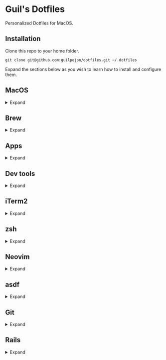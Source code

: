 # Guil's Dotfiles

Personalized Dotfiles for MacOS.

## Installation

Clone this repo to your home folder.

```
git clone git@github.com:guilpejon/dotfiles.git ~/.dotfiles
```

Expand the sections below as you wish to learn how to install and configure them.

## MacOS

<details>
<summary>Expand</summary>

### Install

Install Rosetta 2 and xcode if this is a new M1 machine.

```
/usr/sbin/softwareupdate --install-rosetta --agree-to-license

xcode-select --install
```

### Configure

```
# Enable keystroke repetition while holding a key
defaults write -g ApplePressAndHoldEnabled -bool false
```

</details>

## Brew

<details>
<summary>Expand</summary>

### Installation

```
/bin/bash -c "$(curl -fsSL https://raw.githubusercontent.com/Homebrew/install/HEAD/install.sh)"
echo 'eval "$(/opt/homebrew/bin/brew shellenv)"' >> ~/.zprofile
```

</details>

## Apps

<details>
<summary>Expand</summary>

```
brew install slack
brew install spotify
brew install notion
brew install telegram
brew install whatsapp
brew install 1password
```

</details>

## Dev tools

<details>
<summary>Expand</summary>

```
curl https://sh.rustup.rs -sSf | sh # install cargo
cargo install bat exa tokei ytop tealdeer grex zoxide git-delta

brew install yarn
brew install npm
brew install tree
brew install watch
brew install wget
brew install wireguard-tools
brew install gh
brew install flyctl
brew install redis
brew install postgresql
brew install ansible
brew install gpg
brew install keybase
brew install tmate

brew install cask
brew install --cask ngrok

brew install lazygit

# to enable k8s terminal helper functions
brew install fzf jq
```

</details>

## iTerm2

<details>
<summary>Expand</summary>

### Installation

```
brew install iterm2
```

### Configuration

Use [this article](https://coderwall.com/p/h6yfda/use-and-to-jump-forwards-backwards-words-in-iterm-2-on-os-x) to configure word jumps wih arrow keys.

Set "Reuse previous session's directory" in "Working Directory".

![image](https://user-images.githubusercontent.com/871362/211964181-627f0374-c882-4cf3-901a-eba63ffa5d4a.png)

Add one of the themes from the `iterm/` folder to iTerm2 by following [these steps](https://iterm2colorschemes.com/).

```
“Command” + “Shift” + “.” - show hidden folders in finder
```

</details>

## zsh

<details>
<summary>Expand</summary>

### Installation

Install zsh and a few plugins, including powerlevel10k.

```
brew install zsh
mkdir ~/.zsh
git clone https://github.com/zsh-users/zsh-autosuggestions ~/.zsh/zsh-autosuggestions
echo "source ~/.zsh/zsh-autosuggestions/zsh-autosuggestions.zsh" >> ~/.zshrc

brew install romkatv/powerlevel10k/powerlevel10k
echo "source $(brew --prefix)/opt/powerlevel10k/powerlevel10k.zsh-theme" >> ~/.zshrc
```

### Configuration

Add these lines to your `~/.zshrc`.

```
# ~/.zshrc

source ~/.dotfiles/zsh/functions
source ~/.dotfiles/zsh/aliases
source ~/.dotfiles/zsh/configurations
```

### Shortcuts

```
# vim
vim='nvim'
:q='exit'

# rust terminal tools
ls="exa -la --icons"
cat="bat --style=auto"
top="ytop"

# git
merge='merge --no-edit'
gs='git status'
gco='git checkout'
gcm='git commit -m'
gps='git push'
gpl='git pull'
ga='git add -A'
gap='git add -p'
gd='git diff'
gb='git branch -v'
glog="git log --graph --pretty=format:'%Cred%h%Creset -%C(yellow)%d%Creset %s %Cgreen(%cr)' --abbrev-commit"

# docker
docker-clean=' \
  docker container prune -f ; \
  docker image prune -f ; \
  docker network prune -f ; \
  docker volume prune -f '

# k8s
k=kubectl
kgp='k get pods'
kdp='k delete pod'
kswitch_ns='kubectl config set-context --current --namespace $(fz_namespace)'
kswitch_ctx='kubectl config use-context $(fz_context)'
kshell='kubectl exec $* -it $(fz_podname $*) -- sh'
kbash='kubectl exec $* -it $(fz_podname $*) -- bash'
klogs='kubectl logs $* -f $(fz_podname $*)'
```

</details>

## Neovim

<details>
<summary>Expand</summary>

### Installation

```
brew install neovim
```

Install [rg](https://github.com/BurntSushi/ripgrep), [fd](https://github.com/sharkdp/fd) linters, lsps and ctags.

```
brew install rg fd

brew install ctags
alias ctags="`brew --prefix`/bin/ctags"
alias ctags >> ~/.bashrc

gem install gem-ctags
gem ctags # in a rails project folder

ctags -R * # run ctags manually in a project
```

### Configuration

Create a symbolic link with the config folder.

```
ln -s ~/.dotfiles/nvim ~/.config/nvim
```

### Shortcuts

```
<space> - leader
<leader>s - find and replace all under cursor

# tabs
te - tab edit
<tab> - go to next tab
<S-tab> - go to previous tab
tw - close tabclose tab

# splits
ss - split horizontally
sv - split vertically
sh or <S-LEFT> - move left
sk or <S-UP> - move up
sj or <S-DOWN> - move down
sl or <S-RIGHT> - move right
<tab-left> - reduce size horizontally
<tab-right> - increase size horizontally
<tab-up> - increase size vertically
<tab-down> - reduce size vertically

# git
gb - open blame window
go - open file in git repo

# LazyGit
<leader>gg - open lazygit

# telescope
<C>p - search git files
<leader>f - find files
sr - live grep
sc - Search for string under cursor
\\ - list open buffers
C-f - refine fuzzy search

# lspconfig
gr - LSP search word under cursor
<leadnr>cr - renames all references to symbol under cursor
K - displays info about symbol under cursor

# comment
gcc - comment line
gc (in visual mode selection) - comment block

# vim-surround
cs"' - change text between "" to ''
cst" - change text between tags (e.g. <div>) to "
ds" - remove "" surrounding a text
ysiw] - turns "Hello world!" to "[Hello] World" when cursor is in "Hello"
ysiw[ - turns "Hello world!" to "[ Hello ] World" when cursor is in "Hello"
yss) - wraps entire line between (...)
yss( - wraps entire line between ( ... )
S<p> - in visual mode (pressing V) wraps entire line between <p></p>

# vim-unimpaired
]q - :cnext
[q - :cprevious
]a - :next
[b - :bprevious
[<Space> - add newline before the cursor line
]<Space> add newlines after the cursor line
[e - exchange the current line with the one above
]e - exchange the current line with the one below
[os - :set spell
]os - :set nospell
yos - :set invspell
[x - encode XML
]x decode XML (and HTML)
[u - encode URLs
]u decode URLs
[f - go to next file in the directory
]f - go to the previous file in the directory

```

</details>

## asdf

<details>
<summary>Expand</summary>

### Installation

```
brew install asdf
echo -e "\n. $(brew --prefix asdf)/libexec/asdf.sh" >> ${ZDOTDIR:-~}/.zshrc
```

#### Plugins

```
asdf plugin-add golang https://github.com/kennyp/asdf-golang.git
asdf plugin-add ruby https://github.com/asdf-vm/asdf-ruby.git
asdf plugin-add nodejs https://github.com/asdf-vm/asdf-nodejs.git
asdf plugin-add python
```

### Configuration

Create symlink to configuration file.

```
ln -s ~/.dotfiles/asdf/.asdfrc ~/.asdfrc
```

</details>

## Git

<details>
<summary>Expand</summary>

### Configuration

Create ssh key and add to agent.

```
ssh-keygen -t rsa # generate a new key if needed
ssh-add # add key to agent
```

Create symlink to configuration files.

```
ln -s ~/.dotfiles/git/.gitignore ~/.gitignore

# IMPORTANT: Remember to add your name and email to the ~/.gitconfig file
ln -s ~/.dotfiles/git/.gitconfig ~/.gitconfig
```

</details>

## Rails

<details>
<summary>Expand</summary>

### Configuration

Create symlink to configuration files.

```
ln -s ~/.dotfiles/rails/.railsrc ~/.railsrc
ln -s ~/.dotfiles/rails/.gemrc ~/.gemrc
```

</details>
